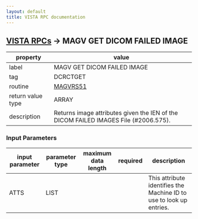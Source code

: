 ```yaml
---
layout: default
title: VISTA RPC documentation
---
```




## [VISTA RPCs](TableOfContent.md) &#8594; MAGV GET DICOM FAILED IMAGE 

 property | value 
--- | --- 
 label | MAGV GET DICOM FAILED IMAGE
 tag | DCRCTGET
 routine | [MAGVRS51](http://code.osehra.org/dox/Routine_MAGVRS51_source.html)
 return value type | ARRAY
 description | Returns image attributes given the IEN of the DICOM FAILED IMAGES File (#2006.575).

### Input Parameters

| input parameter | parameter type | maximum data length | required | description | 
| --- | --- | --- | --- | --- | 
| ATTS | LIST |  |  | This attribute identifies the Machine ID to use to look up entries. | 